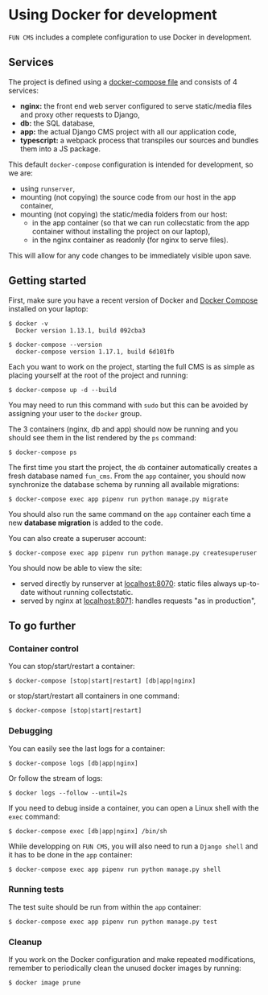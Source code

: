 # Using Docker for development

`FUN CMS` includes a complete configuration to use Docker in development.


## Services

The project is defined using a [docker-compose file](../docker-compose.yml) and consists of 4 services:

- **nginx:** the front end web server configured to serve static/media files and proxy other requests to Django,
- **db:** the SQL database,
- **app:** the actual Django CMS project with all our application code,
- **typescript:** a webpack process that transpiles our sources and bundles them into a JS package.

This default `docker-compose` configuration is intended for development, so we are:

- using `runserver`,
- mounting (not copying) the source code from our host in the app container,
- mounting (not copying) the static/media folders from our host:
    * in the app container (so that we can run collecstatic from the app container without installing the project on our laptop),
    * in the nginx container as readonly (for nginx to serve files).

This will allow for any code changes to be immediately visible upon save.


## Getting started

First, make sure you have a recent version of Docker and [Docker Compose](https://docs.docker.com/compose/install) installed on your laptop:

    $ docker -v
      Docker version 1.13.1, build 092cba3

    $ docker-compose --version
      docker-compose version 1.17.1, build 6d101fb

Each you want to work on the project, starting the full CMS is as simple as placing yourself at the root of the project and running:

    $ docker-compose up -d --build

You may need to run this command with `sudo` but this can be avoided by assigning your user to the `docker` group.

The 3 containers (nginx, db and app) should now be running and you should see them in the list rendered by the `ps` command:

    $ docker-compose ps

The first time you start the project, the `db` container automatically creates a fresh database named `fun_cms`. From the `app` container, you should now synchronize the database schema by running all available migrations:

    $ docker-compose exec app pipenv run python manage.py migrate

You should also run the same command on the `app` container each time a new **database migration** is added to the code.

You can also create a superuser account:

    $ docker-compose exec app pipenv run python manage.py createsuperuser

You should now be able to view the site:

- served directly by runserver at [localhost:8070](http://localhost:8070): static files always up-to-date without running collectstatic.
- served by nginx at [localhost:8071](http://localhost:8071): handles requests "as in production",


## To go further

### Container control

You can stop/start/restart a container:

    $ docker-compose [stop|start|restart] [db|app|nginx]

or stop/start/restart all containers in one command:

    $ docker-compose [stop|start|restart]


### Debugging

You can easily see the last logs for a container:

    $ docker-compose logs [db|app|nginx]

Or follow the stream of logs:

    $ docker logs --follow --until=2s

If you need to debug inside a container, you can open a Linux shell with the `exec` command:

    $ docker-compose exec [db|app|nginx] /bin/sh

While developping on `FUN CMS`, you will also need to run a `Django shell` and it has to be done in the `app` container:

    $ docker-compose exec app pipenv run python manage.py shell


### Running tests

The test suite should be run from within the `app` container:

    $ docker-compose exec app pipenv run python manage.py test


### Cleanup

If you work on the Docker configuration and make repeated modifications, remember to periodically clean the unused docker images by running:

    $ docker image prune
